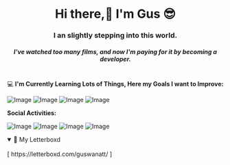 <h1 align="center">Hi there,👋 I'm Gus 😎</h1>
<h3 align="center">I an slightly stepping into this world.</h3>
<h5 align="center">I've watched too many films, and now I'm paying for it by becoming a developer.</h5>

<br> 💻 **I'm Currently Learning Lots of Things, Here my Goals I want to Improve:**

![Image](https://img.shields.io/badge/Python-FFD43B?style=for-the-badge&logo=python&logoColor=blue) ![Image](https://img.shields.io/badge/JavaScript-323330?style=for-the-badge&logo=javascript&logoColor=F7DF1E) ![Image](https://img.shields.io/badge/HackTheBox-111927?style=for-the-badge&logo=Hack%20The%20Box&logoColor=9FEF00) ![Image](https://img.shields.io/badge/Snyk-4C4A73?style=for-the-badge&logo=snyk&logoColor=white)

**Social Activities:**

![Image](https://img.shields.io/badge/Steam-000000?style=for-the-badge&logo=steam&logoColor=white) ![Image](https://img.shields.io/badge/Valorant-fa4454?style=for-the-badge&logo=valorant&logoColor=white) ![Image](https://img.shields.io/badge/Spotify-1ED760?&style=for-the-badge&logo=spotify&logoColor=white) ![Image](https://img.shields.io/badge/-Hackerrank-2EC866?style=for-the-badge&logo=HackerRank&logoColor=white)

<details open>
<summary>🎥 My Letterboxd</summary>
<br>
[ https://letterboxd.com/guswanatt/ ]
</details>
